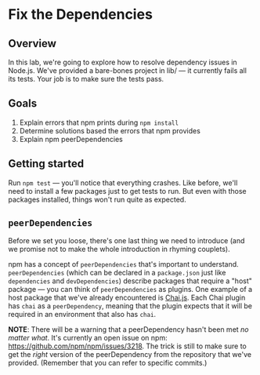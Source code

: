 # Fix the Dependencies

## Overview

In this lab, we're going to explore how to resolve dependency issues in Node.js. We've provided a bare-bones project in lib/ — it currently fails all its tests. Your job is to make sure the tests pass.

## Goals

1. Explain errors that npm prints during `npm install`
2. Determine solutions based the errors that npm provides
3. Explain npm peerDependencies

## Getting started

Run `npm test` — you'll notice that everything crashes. Like before, we'll need to install a few packages just to get tests to run. But even with those packages installed, things won't run quite as expected.

## `peerDependencies`

Before we set you loose, there's one last thing we need to introduce (and we promise not to make the whole introduction in rhyming couplets).

npm has a concept of `peerDependencies` that's important to understand. `peerDependencies` (which can be declared in a `package.json` just like `dependencies` and `devDependencies`) describe packages that require a "host" package — you can think of `peerDependencies` as plugins. One example of a host package that we've already encountered is [Chai.js](http://chaijs.com/plugins/). Each Chai plugin has `chai` as a `peerDependency`, meaning that the plugin expects that it will be required in an environment that also has `chai`.

**NOTE**: There will be a warning that a peerDependency hasn't been met _no matter what_. It's currently an open issue on npm: https://github.com/npm/npm/issues/3218. The trick is still to make sure to get the _right_ version of the peerDependency from the repository that we've provided. (Remember that you can refer to specific commits.)
